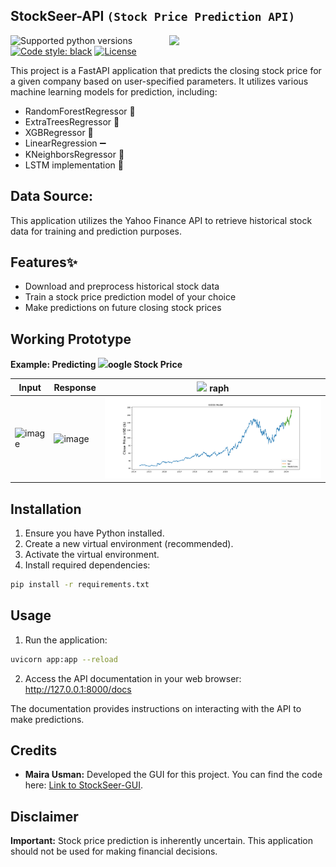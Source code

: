 
## StockSeer-API  `(Stock Price Prediction API)`
<img src='https://github.com/samadpls/stockseer-api/assets/94792103/dc4f0585-3eaa-4837-a50f-c64375674f41' width=250px align='right'>

![Supported python versions](https://img.shields.io/badge/python-3.8%20%7C%203.9%20%7C%203.10%20%7C%203.11-blue)
[![Code style: black](https://img.shields.io/badge/code%20style-black-000000.svg)](https://github.com/psf/black) 
[![License](https://img.shields.io/badge/License-MIT%202.0-blue.svg)](LICENSE)

This project is a FastAPI application that predicts the closing stock price for a given company based on user-specified parameters. It utilizes various machine learning models for prediction, including:

* RandomForestRegressor 🌳
* ExtraTreesRegressor 🌲
* XGBRegressor 🚀
* LinearRegression ➖
* KNeighborsRegressor 🤝
* LSTM implementation 🔄

## Data Source:

This application utilizes the Yahoo Finance API to retrieve historical stock data for training and prediction purposes.

## Features✨

* Download and preprocess historical stock data
* Train a stock price prediction model of your choice
* Make predictions on future closing stock prices


## Working Prototype 
**Example: Predicting <img src='https://github.com/samadpls/stockseer-api/assets/94792103/be02a515-e6d3-402e-a6bd-2f7f21065fa6' width=15px>oogle
 Stock Price**

| Input | Response| <img src='https://github.com/samadpls/stockseer-api/assets/94792103/be02a515-e6d3-402e-a6bd-2f7f21065fa6' width=20px> raph |
|------|---------|---------|
|![image](https://github.com/samadpls/stockseer-api/assets/94792103/b6860128-41fb-463d-908d-433b11f3d826)|![image](https://github.com/samadpls/stockseer-api/assets/94792103/5ef2c728-22e3-4e9c-9049-b8b8ceddc276)| <img src='prediction_plot.png' width=650px>|

## Installation

1. Ensure you have Python installed.
2. Create a new virtual environment (recommended).
3. Activate the virtual environment.
4. Install required dependencies:

```bash
pip install -r requirements.txt
```

## Usage

1. Run the application:

```bash
uvicorn app:app --reload
```

2. Access the API documentation in your web browser: http://127.0.0.1:8000/docs

The documentation provides instructions on interacting with the API to make predictions.


## Credits

* **Maira Usman:**  Developed the GUI for this project. You can find the code here: [Link to StockSeer-GUI](https://github.com/Myrausman/StockSeer-Frontend).

## Disclaimer

**Important:** Stock price prediction is inherently uncertain. This application should not be used for making financial decisions. 
